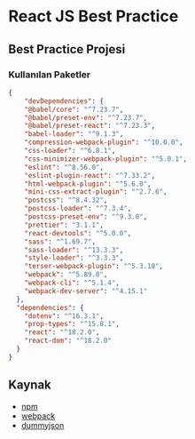 # React JS Best Practice

## Best Practice Projesi

### Kullanılan Paketler

```json
{
    "devDependencies": {
    "@babel/core": "^7.23.7",
    "@babel/preset-env": "^7.23.7",
    "@babel/preset-react": "^7.23.3",
    "babel-loader": "^9.1.3",
    "compression-webpack-plugin": "^10.0.0",
    "css-loader": "^6.8.1",
    "css-minimizer-webpack-plugin": "^5.0.1",
    "eslint": "^8.56.0",
    "eslint-plugin-react": "^7.33.2",
    "html-webpack-plugin": "^5.6.0",
    "mini-css-extract-plugin": "^2.7.6",
    "postcss": "^8.4.32",
    "postcss-loader": "^7.3.4",
    "postcss-preset-env": "^9.3.0",
    "prettier": "3.1.1",
    "react-devtools": "^5.0.0",
    "sass": "^1.69.7",
    "sass-loader": "^13.3.3",
    "style-loader": "^3.3.3",
    "terser-webpack-plugin": "^5.3.10",
    "webpack": "^5.89.0",
    "webpack-cli": "^5.1.4",
    "webpack-dev-server": "^4.15.1"
  },
  "dependencies": {
    "dotenv": "^16.3.1",
    "prop-types": "^15.8.1",
    "react": "^18.2.0",
    "react-dom": "^18.2.0"
  }
}
```

## Kaynak

- [npm](https://www.npmjs.com/)
- [webpack](https://webpack.js.org/)
- [dummyjson](https://dummyjson.com/)